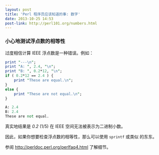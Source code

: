 ```yaml
---
layout: post
title: 'Perl 程序员应该知道的事: 数字'
date: 2013-10-25 14:53
post-link: http://perl101.org/numbers.html
---
```


### 小心地测试浮点数的相等性

过度相信计算 IEEE 浮点数是一种错误。例如：

```perl
print "---\n";
print "A: ", 2.4, "\n";
print "B: ", 0.2*12, "\n";
if ( 0.2*12 == 2.4 ) {
    print "These are equal.\n";
}
else {
    print "These are not equal.\n";
}

A: 2.4
B: 2.4
These are not equal.
```

真实地结果是 *0.2* (1/5) 在 IEEE 空间无法被表示为二进制小数。

因此，如果你想要检查浮点数的相等性，那么可以使用 `sprintf` 或类似
的东东。

参阅 <http://perldoc.perl.org/perlfaq4.html> 了解细节。
